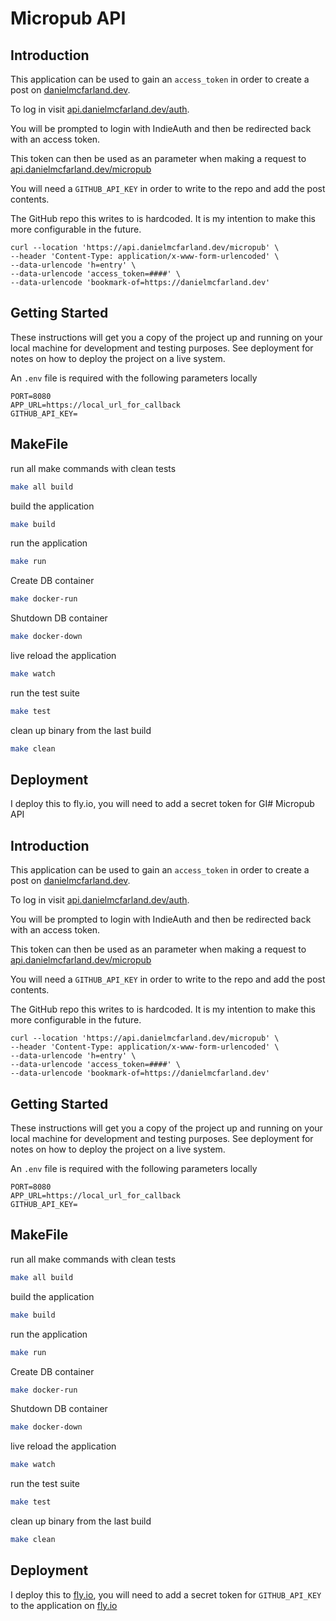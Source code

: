 # Micropub API

## Introduction

This application can be used to gain an `access_token` in order to create a post on [danielmcfarland.dev](https://danielmcfarland.dev).

To log in visit [api.danielmcfarland.dev/auth](https://api.danielmcfarland.dev/auth).

You will be prompted to login with IndieAuth and then be redirected back with an access token.

This token can then be used as an parameter when making a request to [api.danielmcfarland.dev/micropub](https://api.danielmcfarland.dev/micropub)

You will need a `GITHUB_API_KEY` in order to write to the repo and add the post contents.

The GitHub repo this writes to is hardcoded. It is my intention to make this more configurable in the future.

```
curl --location 'https://api.danielmcfarland.dev/micropub' \
--header 'Content-Type: application/x-www-form-urlencoded' \
--data-urlencode 'h=entry' \
--data-urlencode 'access_token=####' \
--data-urlencode 'bookmark-of=https://danielmcfarland.dev'
```

## Getting Started

These instructions will get you a copy of the project up and running on your local machine for development and testing purposes. See deployment for notes on how to deploy the project on a live system.

An `.env` file is required with the following parameters locally

```
PORT=8080
APP_URL=https://local_url_for_callback
GITHUB_API_KEY=
```

## MakeFile

run all make commands with clean tests
```bash
make all build
```

build the application
```bash
make build
```

run the application
```bash
make run
```

Create DB container
```bash
make docker-run
```

Shutdown DB container
```bash
make docker-down
```

live reload the application
```bash
make watch
```

run the test suite
```bash
make test
```

clean up binary from the last build
```bash
make clean
```

## Deployment

I deploy this to fly.io, you will need to add a secret token for GI# Micropub API

## Introduction

This application can be used to gain an `access_token` in order to create a post on [danielmcfarland.dev](https://danielmcfarland.dev).

To log in visit [api.danielmcfarland.dev/auth](https://api.danielmcfarland.dev/auth).

You will be prompted to login with IndieAuth and then be redirected back with an access token.

This token can then be used as an parameter when making a request to [api.danielmcfarland.dev/micropub](https://api.danielmcfarland.dev/micropub)

You will need a `GITHUB_API_KEY` in order to write to the repo and add the post contents.

The GitHub repo this writes to is hardcoded. It is my intention to make this more configurable in the future.

```
curl --location 'https://api.danielmcfarland.dev/micropub' \
--header 'Content-Type: application/x-www-form-urlencoded' \
--data-urlencode 'h=entry' \
--data-urlencode 'access_token=####' \
--data-urlencode 'bookmark-of=https://danielmcfarland.dev'
```

## Getting Started

These instructions will get you a copy of the project up and running on your local machine for development and testing purposes. See deployment for notes on how to deploy the project on a live system.

An `.env` file is required with the following parameters locally

```
PORT=8080
APP_URL=https://local_url_for_callback
GITHUB_API_KEY=
```

## MakeFile

run all make commands with clean tests
```bash
make all build
```

build the application
```bash
make build
```

run the application
```bash
make run
```

Create DB container
```bash
make docker-run
```

Shutdown DB container
```bash
make docker-down
```

live reload the application
```bash
make watch
```

run the test suite
```bash
make test
```

clean up binary from the last build
```bash
make clean
```

## Deployment

I deploy this to [fly.io](https://fly.io), you will need to add a secret token for `GITHUB_API_KEY` to the application on [fly.io](https://fly.io)